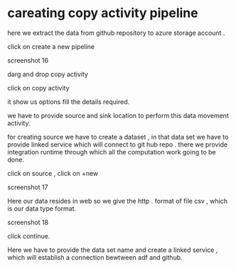 # careating copy activity pipeline

here we extract the data from github repository to azure storage account .

click on create a new pipeline

screenshot 16

darg and drop copy activity

click on copy activity 

it show us options fill the details required.

we have to provide source and sink location to perform this data movement activity.

for creating source we have to create a dataset , in that data set we have to provide linked service which will connect to git hub repo .
there we provide integration runtime through which all the computation work going to be done.

click on source , click on +new 

screenshot 17

Here our data resides in web so we give the http .
format of file csv , which is our data type format.

screenshot 18

click continue.

Here we have to provide the data set name and create a linked service , which will establish a connection bewtween adf and github.



